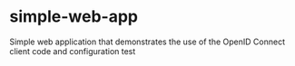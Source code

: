 simple-web-app
==============

Simple web application that demonstrates the use of the OpenID Connect client code and configuration
test
